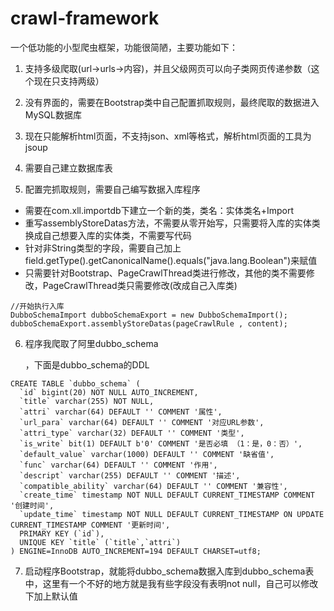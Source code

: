 # crawl-framework
一个低功能的小型爬虫框架，功能很简陋，主要功能如下：
1. <p> 支持多级爬取(url->urls->内容)，并且父级网页可以向子类网页传递参数（这个现在只支持两级）</p>
2. <p> 没有界面的，需要在Bootstrap类中自己配置抓取规则，最终爬取的数据进入MySQL数据库</p>
3. <p> 现在只能解析html页面，不支持json、xml等格式，解析html页面的工具为jsoup</p>
4. <p> 需要自己建立数据库表</p>
5. <p> 配置完抓取规则，需要自己编写数据入库程序</p>

* 需要在com.xll.importdb下建立一个新的类，类名：实体类名+Import 
* 重写assemblyStoreDatas方法，不需要从零开始写，只需要将入库的实体类换成自己想要入库的实体类，不需要写代码 
* 针对非String类型的字段，需要自己加上field.getType().getCanonicalName().equals("java.lang.Boolean")来赋值 
* 只需要针对Bootstrap、PageCrawlThread类进行修改，其他的类不需要修改，PageCrawlThread类只需要修改(改成自己入库类) 

```
//开始执行入库
DubboSchemaImport dubboSchemaExport = new DubboSchemaImport();
dubboSchemaExport.assemblyStoreDatas(pageCrawlRule , content);
```
6. <p> 程序我爬取了阿里dubbo_schema</p>，下面是dubbo_schema的DDL

```
CREATE TABLE `dubbo_schema` (
  `id` bigint(20) NOT NULL AUTO_INCREMENT,
  `title` varchar(255) NOT NULL,
  `attri` varchar(64) DEFAULT '' COMMENT '属性',
  `url_para` varchar(64) DEFAULT '' COMMENT '对应URL参数',
  `attri_type` varchar(32) DEFAULT '' COMMENT '类型',
  `is_write` bit(1) DEFAULT b'0' COMMENT '是否必填 （1：是，0：否）',
  `default_value` varchar(1000) DEFAULT '' COMMENT '缺省值',
  `func` varchar(64) DEFAULT '' COMMENT '作用',
  `descript` varchar(255) DEFAULT '' COMMENT '描述',
  `compatible_ability` varchar(64) DEFAULT '' COMMENT '兼容性',
  `create_time` timestamp NOT NULL DEFAULT CURRENT_TIMESTAMP COMMENT '创建时间',
  `update_time` timestamp NOT NULL DEFAULT CURRENT_TIMESTAMP ON UPDATE CURRENT_TIMESTAMP COMMENT '更新时间',
  PRIMARY KEY (`id`),
  UNIQUE KEY `title` (`title`,`attri`)
) ENGINE=InnoDB AUTO_INCREMENT=194 DEFAULT CHARSET=utf8;
```
7. 启动程序Bootstrap，就能将dubbo_schema数据入库到dubbo_schema表中，这里有一个不好的地方就是我有些字段没有表明not null，自己可以修改下加上默认值
  

